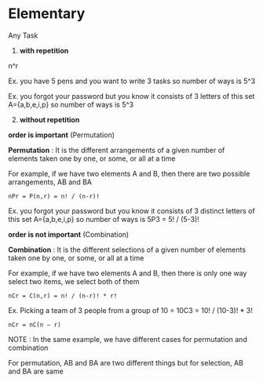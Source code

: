 # Elementary

Any Task 

1) **with repetition**

n^r

Ex. you have 5 pens and you want to write 3 tasks so number of ways is 5^3 

Ex. you forgot your password but you know it consists of 3 letters of this set A={a,b,e,i,p} so number of ways is 5^3

2) **without repetition**

**order is important** (Permutation)

**Permutation** : It is the different arrangements of a given number of elements taken one by one, or some, or all at a time

For example, if we have two elements A and B, then there are two possible arrangements, AB and BA

`nPr = P(n,r) = n! / (n-r)!`
                 
Ex. you forgot your password but you know it consists of 3 distinct letters of this set A={a,b,e,i,p} so number of ways is 5P3 = 5! / (5-3)!

**order is not important** (Combination)

**Combination** : It is the different selections of a given number of elements taken one by one, or some, or all at a time

For example, if we have two elements A and B, then there is only one way select two items, we select both of them

`nCr = C(n,r) = n! / (n-r)! * r!`

Ex. Picking a team of 3 people from a group of 10 = 10C3 = 10! / (10-3)! * 3!
 
 `nCr = nC(n – r)`

NOTE : In the same example, we have different cases for permutation and combination

For permutation, AB and BA are two different things but for selection, AB and BA are same
